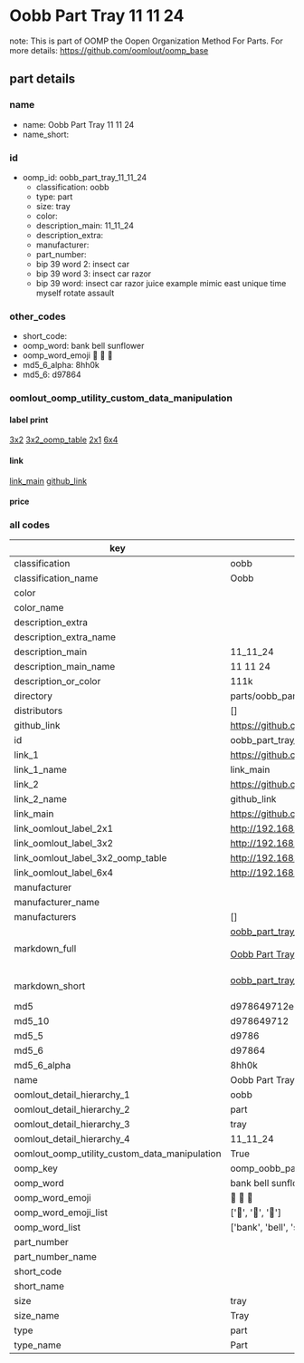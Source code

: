 # Oobb Part Tray 11 11 24  

note: This is part of OOMP the Oopen Organization Method For Parts. For more details: https://github.com/oomlout/oomp_base

##  part details





### name
* name: Oobb Part Tray 11 11 24
* name_short: 
### id
* oomp_id: oobb_part_tray_11_11_24
  * classification: oobb
  * type: part
  * size: tray
  * color: 
  * description_main: 11_11_24
  * description_extra: 
  * manufacturer: 
  * part_number: 
  * bip 39 word 2: insect car
  * bip 39 word 3: insect car razor
  * bip 39 word: insect car razor juice example mimic east unique time myself rotate assault

### other_codes
* short_code: 
* oomp_word: bank bell sunflower
* oomp_word_emoji :bank: :bell: :sunflower:
* md5_6_alpha: 8hh0k
* md5_6: d97864






### oomlout_oomp_utility_custom_data_manipulation
#### label print
[3x2](http://192.168.1.245:1112/?label=oomp%208hh0k)
[3x2_oomp_table](http://192.168.1.107:1112/?label=oomp%208hh0k)
[2x1](http://192.168.1.242:1112/?label=oomp%208hh0k)
[6x4](http://192.168.1.55:1112/?label=oomp%208hh0k)    

#### link

[link_main](https://github.com/oomlout/oomlout_oomp_current_version_messy/tree/main/parts/oobb_part_tray_11_11_24) [github_link](https://github.com/oomlout/oomlout_oomp_part_src/tree/main/parts/oobb_part_tray_11_11_24)                             

#### price







### all codes 
| key | value |  
| --- | --- |  
| classification | oobb |  
| classification_name | Oobb |  
| color |  |  
| color_name |  |  
| description_extra |  |  
| description_extra_name |  |  
| description_main | 11_11_24 |  
| description_main_name | 11 11 24 |  
| description_or_color | 111k |  
| directory | parts/oobb_part_tray_11_11_24 |  
| distributors | [] |  
| github_link | https://github.com/oomlout/oomlout_oomp_part_src/tree/main/parts/oobb_part_tray_11_11_24 |  
| id | oobb_part_tray_11_11_24 |  
| link_1 | https://github.com/oomlout/oomlout_oomp_current_version_messy/tree/main/parts/oobb_part_tray_11_11_24 |  
| link_1_name | link_main |  
| link_2 | https://github.com/oomlout/oomlout_oomp_part_src/tree/main/parts/oobb_part_tray_11_11_24 |  
| link_2_name | github_link |  
| link_main | https://github.com/oomlout/oomlout_oomp_current_version_messy/tree/main/parts/oobb_part_tray_11_11_24 |  
| link_oomlout_label_2x1 | http://192.168.1.242:1112/?label=oomp%208hh0k |  
| link_oomlout_label_3x2 | http://192.168.1.245:1112/?label=oomp%208hh0k |  
| link_oomlout_label_3x2_oomp_table | http://192.168.1.107:1112/?label=oomp%208hh0k |  
| link_oomlout_label_6x4 | http://192.168.1.55:1112/?label=oomp%208hh0k |  
| manufacturer |  |  
| manufacturer_name |  |  
| manufacturers | [] |  
| markdown_full | [oobb_part_tray_11_11_24](https://github.com/oomlout/oomlout_oomp_current_version_messy/tree/main/parts/oobb_part_tray_11_11_24)<br>[](https://github.com/oomlout/oomlout_oomp_current_version_messy/tree/main/parts/oobb_part_tray_11_11_24)<br>[Oobb Part Tray 11 11 24](https://github.com/oomlout/oomlout_oomp_current_version_messy/tree/main/parts/oobb_part_tray_11_11_24)<br><br> |  
| markdown_short | [oobb_part_tray_11_11_24](https://github.com/oomlout/oomlout_oomp_current_version_messy/tree/main/parts/oobb_part_tray_11_11_24)<br><br> |  
| md5 | d978649712ed88b63327378d654893a8 |  
| md5_10 | d978649712 |  
| md5_5 | d9786 |  
| md5_6 | d97864 |  
| md5_6_alpha | 8hh0k |  
| name | Oobb Part Tray 11 11 24 |  
| oomlout_detail_hierarchy_1 | oobb |  
| oomlout_detail_hierarchy_2 | part |  
| oomlout_detail_hierarchy_3 | tray |  
| oomlout_detail_hierarchy_4 | 11_11_24 |  
| oomlout_oomp_utility_custom_data_manipulation | True |  
| oomp_key | oomp_oobb_part_tray_11_11_24 |  
| oomp_word | bank bell sunflower |  
| oomp_word_emoji | :bank: :bell: :sunflower: |  
| oomp_word_emoji_list | [':bank:', ':bell:', ':sunflower:'] |  
| oomp_word_list | ['bank', 'bell', 'sunflower'] |  
| part_number |  |  
| part_number_name |  |  
| short_code |  |  
| short_name |  |  
| size | tray |  
| size_name | Tray |  
| type | part |  
| type_name | Part |  
